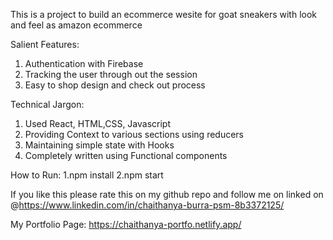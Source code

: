 This is a project to build an ecommerce wesite for goat sneakers with look and feel as amazon ecommerce

Salient Features:
1. Authentication with Firebase
2. Tracking the user through out the session
3. Easy to shop design and check out process


Technical Jargon:
1. Used React, HTML,CSS, Javascript
2. Providing Context to various sections using reducers
3. Maintaining simple state with Hooks
4. Completely written using Functional components

How to Run:
1.npm install
2.npm start

If you like this please rate this on my github repo and follow me on linked on @https://www.linkedin.com/in/chaithanya-burra-psm-8b3372125/

My Portfolio Page:
https://chaithanya-portfo.netlify.app/



